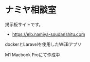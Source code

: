 # ナミヤ相談室
掲示板サイトです。
- https://elb.namiya-soudanshitu.com

dockerとLaravelを使用したWEBアプリ

M1 Macbook Proにて作成中
